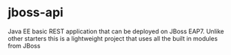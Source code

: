 # jboss-api

Java EE basic REST application that can be deployed on JBoss EAP7.  Unlike other starters this is a lightweight project that uses all the built in modules from JBoss
